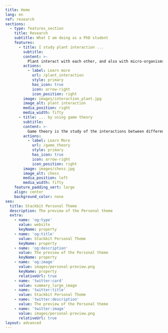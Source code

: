 ```yaml
---
title: Home
lang: en
ref: research
sections:
  - type: features_section
    title: Research
    subtitle: What I am doing as a PhD student
    features:
      - title: I study plant interaction ...
        subtitle:
        content: >-
          Plant interact with each other, and also with micro-organisms such as bacteria and fungi.
        actions:
          - label: Learn more
            url: /plant_interaction
            style: primary
            has_icon: true
            icon: arrow-right
            icon_position: right
        image: images/interaction_plant.jpg
        image_alt: plant interaction
        media_position: right
        media_width: fifty
      - title: ... by using game theory
        subtitle: 
        content: >-
          Game theory is the study of the interactions between different agents. As far as I’m concerned, the agents are plants, animals or other living organisms. However game theory can also be used to model interactions between humans, institutions, computers, etc.
        actions:
          - label: Learn More
            url: /game_theory
            style: primary
            has_icon: true
            icon: arrow-right
            icon_position: right
        image: images/chess.jpg
        image_alt: chess
        media_position: left
        media_width: fifty
    feature_padding_vert: large
    align: center
    background_color: none
seo:
  title: Stackbit Personal Theme
  description: The preview of the Personal theme
  extra:
    - name: 'og:type'
      value: website
      keyName: property
    - name: 'og:title'
      value: Stackbit Personal Theme
      keyName: property
    - name: 'og:description'
      value: The preview of the Personal theme
      keyName: property
    - name: 'og:image'
      value: images/personal-preview.png
      keyName: property
      relativeUrl: true
    - name: 'twitter:card'
      value: summary_large_image
    - name: 'twitter:title'
      value: Stackbit Personal Theme
    - name: 'twitter:description'
      value: The preview of the Personal theme
    - name: 'twitter:image'
      value: images/personal-preview.png
      relativeUrl: true
layout: advanced
---
```

